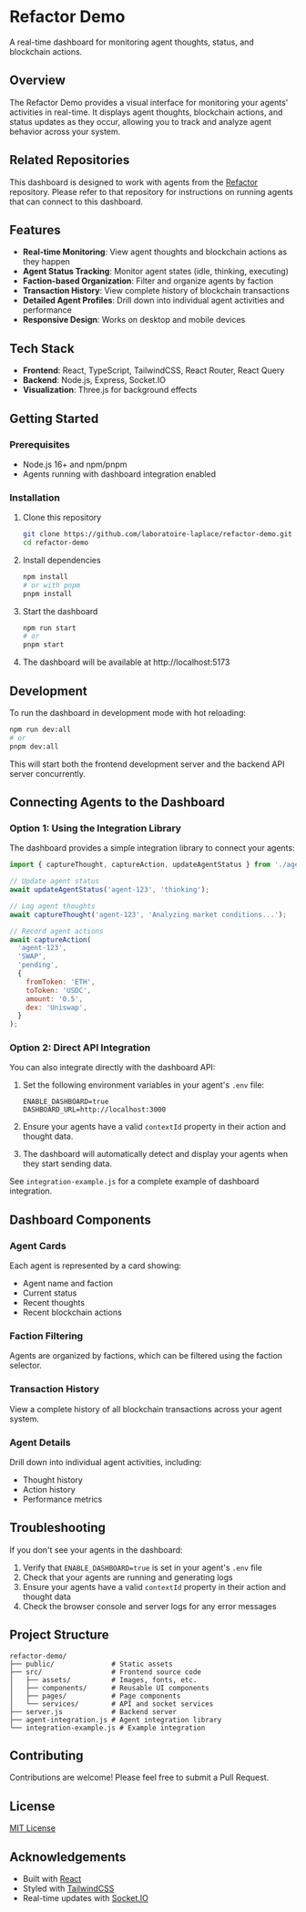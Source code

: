 # Refactor Demo

A real-time dashboard for monitoring agent thoughts, status, and blockchain actions.

## Overview

The Refactor Demo provides a visual interface for monitoring your agents' activities in real-time. It displays agent thoughts, blockchain actions, and status updates as they occur, allowing you to track and analyze agent behavior across your system.

## Related Repositories

This dashboard is designed to work with agents from the [Refactor](https://github.com/laboratoire-laplace/refactor) repository. Please refer to that repository for instructions on running agents that can connect to this dashboard.

## Features

- **Real-time Monitoring**: View agent thoughts and blockchain actions as they happen
- **Agent Status Tracking**: Monitor agent states (idle, thinking, executing)
- **Faction-based Organization**: Filter and organize agents by faction
- **Transaction History**: View complete history of blockchain transactions
- **Detailed Agent Profiles**: Drill down into individual agent activities and performance
- **Responsive Design**: Works on desktop and mobile devices

## Tech Stack

- **Frontend**: React, TypeScript, TailwindCSS, React Router, React Query
- **Backend**: Node.js, Express, Socket.IO
- **Visualization**: Three.js for background effects

## Getting Started

### Prerequisites

- Node.js 16+ and npm/pnpm
- Agents running with dashboard integration enabled

### Installation

1. Clone this repository
   ```bash
   git clone https://github.com/laboratoire-laplace/refactor-demo.git
   cd refactor-demo
   ```

2. Install dependencies
   ```bash
   npm install
   # or with pnpm
   pnpm install
   ```

3. Start the dashboard
   ```bash
   npm run start
   # or
   pnpm start
   ```

4. The dashboard will be available at http://localhost:5173

## Development

To run the dashboard in development mode with hot reloading:

```bash
npm run dev:all
# or
pnpm dev:all
```

This will start both the frontend development server and the backend API server concurrently.

## Connecting Agents to the Dashboard

### Option 1: Using the Integration Library

The dashboard provides a simple integration library to connect your agents:

```javascript
import { captureThought, captureAction, updateAgentStatus } from './agent-integration.js';

// Update agent status
await updateAgentStatus('agent-123', 'thinking');

// Log agent thoughts
await captureThought('agent-123', 'Analyzing market conditions...');

// Record agent actions
await captureAction(
  'agent-123',
  'SWAP',
  'pending',
  {
    fromToken: 'ETH',
    toToken: 'USDC',
    amount: '0.5',
    dex: 'Uniswap',
  }
);
```

### Option 2: Direct API Integration

You can also integrate directly with the dashboard API:

1. Set the following environment variables in your agent's `.env` file:
   ```
   ENABLE_DASHBOARD=true
   DASHBOARD_URL=http://localhost:3000
   ```

2. Ensure your agents have a valid `contextId` property in their action and thought data.

3. The dashboard will automatically detect and display your agents when they start sending data.

See `integration-example.js` for a complete example of dashboard integration.

## Dashboard Components

### Agent Cards
Each agent is represented by a card showing:
- Agent name and faction
- Current status
- Recent thoughts
- Recent blockchain actions

### Faction Filtering
Agents are organized by factions, which can be filtered using the faction selector.

### Transaction History
View a complete history of all blockchain transactions across your agent system.

### Agent Details
Drill down into individual agent activities, including:
- Thought history
- Action history
- Performance metrics

## Troubleshooting

If you don't see your agents in the dashboard:

1. Verify that `ENABLE_DASHBOARD=true` is set in your agent's `.env` file
2. Check that your agents are running and generating logs
3. Ensure your agents have a valid `contextId` property in their action and thought data
4. Check the browser console and server logs for any error messages

## Project Structure

```
refactor-demo/
├── public/              # Static assets
├── src/                 # Frontend source code
│   ├── assets/          # Images, fonts, etc.
│   ├── components/      # Reusable UI components
│   ├── pages/           # Page components
│   └── services/        # API and socket services
├── server.js            # Backend server
├── agent-integration.js # Agent integration library
└── integration-example.js # Example integration
```

## Contributing

Contributions are welcome! Please feel free to submit a Pull Request.

## License

[MIT License](LICENSE)

## Acknowledgements

- Built with [React](https://reactjs.org/)
- Styled with [TailwindCSS](https://tailwindcss.com/)
- Real-time updates with [Socket.IO](https://socket.io/)
